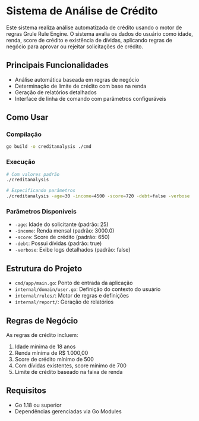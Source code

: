 # Sistema de Análise de Crédito

Este sistema realiza análise automatizada de crédito usando o motor de regras Grule Rule Engine. O sistema avalia os dados do usuário como idade, renda, score de crédito e existência de dívidas, aplicando regras de negócio para aprovar ou rejeitar solicitações de crédito.

## Principais Funcionalidades

- Análise automática baseada em regras de negócio
- Determinação de limite de crédito com base na renda
- Geração de relatórios detalhados
- Interface de linha de comando com parâmetros configuráveis

## Como Usar

### Compilação

```bash
go build -o creditanalysis ./cmd
```

### Execução

```bash
# Com valores padrão
./creditanalysis

# Especificando parâmetros
./creditanalysis -age=30 -income=4500 -score=720 -debt=false -verbose
```

### Parâmetros Disponíveis

- `-age`: Idade do solicitante (padrão: 25)
- `-income`: Renda mensal (padrão: 3000.0)
- `-score`: Score de crédito (padrão: 650)
- `-debt`: Possui dívidas (padrão: true)
- `-verbose`: Exibe logs detalhados (padrão: false)

## Estrutura do Projeto

- `cmd/app/main.go`: Ponto de entrada da aplicação
- `internal/domain/user.go`: Definição do contexto do usuário
- `internal/rules/`: Motor de regras e definições
- `internal/report/`: Geração de relatórios

## Regras de Negócio

As regras de crédito incluem:
1. Idade mínima de 18 anos
2. Renda mínima de R$ 1.000,00
3. Score de crédito mínimo de 500
4. Com dívidas existentes, score mínimo de 700
5. Limite de crédito baseado na faixa de renda

## Requisitos

- Go 1.18 ou superior
- Dependências gerenciadas via Go Modules


